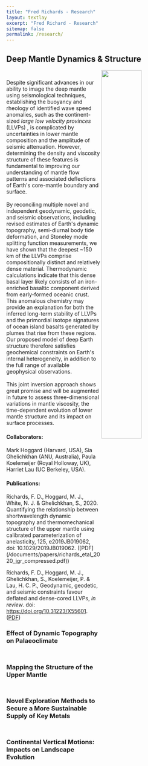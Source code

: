 ```yaml
---
title: "Fred Richards - Research"
layout: textlay
excerpt: "Fred Richard - Research"
sitemap: false
permalink: /research/
---
```


<h2 style="font-weight: bold">Deep Mantle Dynamics & Structure</h2>
<figure>
<img align="right" src="{{ site.url }}{{ site.baseurl }}/images/llsvp_plot.png" width="50%">
</figure>
<p style="padding-top:10px">
    
Despite significant advances in our ability to image the deep mantle using seismological techniques, establishing the buoyancy and rheology of identified wave speed anomalies, such as the continent-sized *large low velocity provinces* (LLVPs) , is complicated by uncertainties in lower mantle composition and the amplitude of seismic attenuation. However, determining the density and viscosity structure of these features is fundamental to improving our understanding of mantle flow patterns and associated deflections of Earth's core-mantle boundary and surface.
<br/><br/>
By reconciling multiple novel and independent geodynamic, geodetic, and seismic observations, including revised estimates of Earth's dynamic topography, semi-diurnal body tide deformation, and Stoneley mode splitting function measurements, we have shown that the deepest ~150 km of the LLVPs comprise compositionally distinct and relatively dense material. Thermodynamic calculations indicate that this dense basal layer likely consists of an iron-enriched basaltic component derived from early-formed oceanic crust. This anomalous chemistry may provide an explanation for both the inferred long-term stability of LLVPs and the primordial isotope signatures of ocean island basalts generated by plumes that rise from these regions. Our proposed model of deep Earth structure therefore satisfies geochemical constraints on Earth's internal heterogeneity, in addition to the full range of available geophysical observations.
<br/><br/>
This joint inversion approach shows great promise and will be augmented in future to assess three-dimensional variations in mantle viscosity, the time-dependent evolution of lower mantle structure and its impact on surface processes.

</p>

<!--and more localised *ultra-low velocity zones* (ULVZs)-->
<!--The density field of the mantle is a key parameter in constraining the dynamics of mantle flow. We have set out to understand mantle density by appealing to a much-neglected geophysical process, namely solid Earth tides. Predicting the deformation of the solid Earth in response to periodic luni-solar forcings has a rich history in classical physics, with theoretical work dating back to Newton. The advent of modern space geodetic methods (e.g., surveying using the Global Positioning System) has yielded unprecedented constraints on solid Earth tidal deformation and revealed geographical variations in body tide deformation at the sub-mm level. These variations are indicative of heterogeneity in mantle buoyancy and elastic structure.-->

<!--Using a tidal theory we developed, we have shown that the deepest parts of the mantle beneath African and the Pacific are characterized by negative buoyancy. Such a result holds implications for the compositional distribution of the mantle, which in turn provides information on the primordial state of the mantle, and its ongoing evolution and how efficiently the mantle mixes. This initial application shows the great promise of “tidal tomography” in elucidating deep mantle buoyancy structure and there are many directions to be taken (e.g., augmenting data to include many types of tides, joint inversions with more conventional data, further generalizing the theory to allow for more complicated processes).-->


<h4 style="font-weight: bold">Collaborators:</h4> Mark Hoggard (Harvard, USA), Sia Ghelichkhan (ANU, Australia), Paula Koelemeijer (Royal Holloway, UK), Harriet Lau (UC Berkeley, USA).

<h4 style="font-weight: bold">Publications:</h4> Richards, F. D., Hoggard, M. J., White, N. J. & Ghelichkhan, S., 2020. Quantifying the relationship between shortwavelength dynamic topography and thermomechanical structure of the upper mantle using calibrated parameterization of anelasticity, 125, e2019JB019062, doi: 10.1029/2019JB019062. ([PDF](/documents/papers/richards_etal_2020_jgr_compressed.pdf))

Richards, F. D., Hoggard, M. J., Ghelichkhan, S., Koelemeijer, P. & Lau, H. C. P., Geodynamic, geodetic, and seismic constraints favour deflated and dense-cored LLVPs, *in review*. doi:  https://doi.org/10.31223/X55601. ([PDF](/documents/papers/richards_etal_2021_natgeo.pdf))



<h3 style="font-weight: bold">Effect of Dynamic Topography on Palaeoclimate</h3>
<p style="padding-top:10px">
</p>

<h3 style="font-weight: bold">Mapping the Structure of the Upper Mantle</h3>
<p style="padding-top:10px">
</p>

<h3 style="font-weight: bold">Novel Exploration Methods to Secure a More Sustainable Supply of Key Metals</h3>
<p style="padding-top:10px">
</p>

<h3 style="font-weight: bold">Continental Vertical Motions: Impacts on Landscape Evolution</h3>
<p style="padding-top:10px">
</p>
